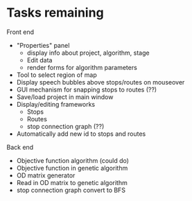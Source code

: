 # Tasks remaining

Front end
+ "Properties" panel
	+ display info about project, algorithm, stage
	+ Edit data
	+ render forms for algorithm parameters
+ Tool to select region of map
+ Display speech bubbles above stops/routes on mouseover
+ GUI mechanism for snapping stops to routes (??)
+ Save/load project in main window
+ Display/editing frameworks
	+ Stops
	+ Routes
	+ stop connection graph (??)
+ Automatically add new id to stops and routes

Back end
+ Objective function algorithm (could do)
+ Objective function in genetic algorithm
+ OD matrix generator
+ Read in OD matrix to genetic algorithm
+ stop connection graph convert to BFS